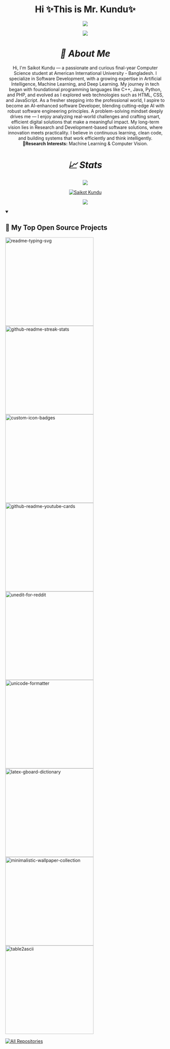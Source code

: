 <h1 align="center">Hi ✨This is Mr. Kundu✨</h1>
<p align="center">
  <kbd>
    <img src="https://user-images.githubusercontent.com/74038190/225813708-98b745f2-7d22-48cf-9150-083f1b00d6c9.gif" />
  </kbd>
</p>

<p align="center">
    <img src="https://komarev.com/ghpvc/?username=CodePoint-46615&color=282a36&style=for-the-badge" /> 
</p>

**_<h1 align="center">🎲 About Me </h1>_**

  <p align="center">
  Hi, I'm Saikot Kundu — a passionate and curious final-year Computer Science student at American International University - Bangladesh. I specialize in Software Development, with a growing expertise in Artificial Intelligence, Machine Learning, and Deep Learning. My journey in tech began with foundational programming languages like C++, Java, Python, and PHP, and evolved as I explored web technologies such as HTML, CSS, and JavaScript. As a fresher stepping into the professional world, I aspire to become an AI-enhanced software Developer, blending cutting-edge AI with robust software engineering principles. A problem-solving mindset deeply drives me — I enjoy analyzing real-world challenges and crafting smart, efficient digital solutions that make a meaningful impact. My long-term vision lies in Research and Development-based software solutions, where innovation meets practicality. I believe in continuous learning, clean code, and building systems that work efficiently and think intelligently.<br>
  <b>🔎Research Interests:</b> Machine Learning & Computer Vision.
  </p>

**_<h1 align="center">📈 Stats </h1>_**

   <p align="center"><img src="https://github-readme-stats.vercel.app/api?username=CodePoint-46615&theme=vue-dark&show_icons=true&hide_border=true&count_private=true"/></p>

  <p align="center">
    <a href="https://git.io/streak-stats">
      <img src="https://streak-stats.demolab.com/?user=CodePoint-46615&theme=vue-dark" alt="Saikot Kundu" /> 
    </a>
  </p>

  <p align="center"><img src="https://github-readme-stats.vercel.app/api/top-langs/?username=CodePoint-46615&hide=Hack&theme=vue-dark&layout=compact"/></p>

<!-- Markdown -->

   <!-- ![CodePoint-46615's Stats](https://github-readme-stats.vercel.app/api?username=CodePoint-46615&theme=vue-dark&show_icons=true&hide_border=true&count_private=true)

   ![CodePoint-46615's Streak](https://streak-stats.demolab.com/?user=CodePoint-46615&theme=vue-dark)

  ![CodePoint-46615's Top Languages](https://github-readme-stats.vercel.app/api/top-langs/?username=CodePoint-46615&hide=Hack&theme=vue-dark&layout=compact)  -->

<details open> 
  <summary><h2>📘 My Top Open Source Projects</h2></summary>

  <!-- Repo info cards - https://github.com/anuraghazra/github-readme-stats -->
  <!-- Small repo cards (fork) - https://github.com/DenverCoder1/github-readme-stats -->
  <p align="left">
    <a href="https://github.com/DenverCoder1/readme-typing-svg"><img width="278" src="https://denvercoder1-github-readme-stats.vercel.app/api/pin/?username=DenverCoder1&repo=readme-typing-svg&theme=react&bg_color=1F222E&title_color=F85D7F&hide_border=true&icon_color=F8D866&show_icons=false" alt="readme-typing-svg"></a>
    <a href="https://github.com/DenverCoder1/github-readme-streak-stats"><img width="278" src="https://denvercoder1-github-readme-stats.vercel.app/api/pin/?username=DenverCoder1&repo=github-readme-streak-stats&theme=react&bg_color=1F222E&title_color=F85D7F&hide_border=true&icon_color=F8D866&show_icons=false" alt="github-readme-streak-stats"></a>
    <a href="https://github.com/DenverCoder1/custom-icon-badges"><img width="278" src="https://denvercoder1-github-readme-stats.vercel.app/api/pin?username=DenverCoder1&repo=custom-icon-badges&theme=react&bg_color=1F222E&title_color=F85D7F&hide_border=true&icon_color=F8D866&show_icons=false" alt="custom-icon-badges"></a>
    <a href="https://github.com/DenverCoder1/github-readme-youtube-cards"><img width="278" src="https://denvercoder1-github-readme-stats.vercel.app/api/pin/?username=DenverCoder1&repo=github-readme-youtube-cards&theme=react&bg_color=1F222E&title_color=F85D7F&hide_border=true&icon_color=F8D866&show_icons=false" alt="github-readme-youtube-cards"></a>
    <a href="https://github.com/DenverCoder1/unedit-for-reddit"><img width="278" src="https://denvercoder1-github-readme-stats.vercel.app/api/pin/?username=DenverCoder1&repo=unedit-for-reddit&theme=react&bg_color=1F222E&title_color=F85D7F&hide_border=true&icon_color=F8D866&show_icons=false" alt="unedit-for-reddit"></a>
    <a href="https://github.com/DenverCoder1/unicode-formatter"><img width="278" src="https://denvercoder1-github-readme-stats.vercel.app/api/pin/?username=DenverCoder1&repo=unicode-formatter&theme=react&bg_color=1F222E&title_color=F85D7F&hide_border=true&icon_color=F8D866&show_icons=false" alt="unicode-formatter"></a>
    <a href="https://github.com/DenverCoder1/latex-gboard-dictionary"><img width="278" src="https://denvercoder1-github-readme-stats.vercel.app/api/pin/?username=DenverCoder1&repo=latex-gboard-dictionary&theme=react&bg_color=1F222E&title_color=F85D7F&hide_border=true&icon_color=F8D866&show_icons=false&show_description=false" alt="latex-gboard-dictionary"></a>
    <a href="https://github.com/DenverCoder1/minimalistic-wallpaper-collection"><img width="278" src="https://denvercoder1-github-readme-stats.vercel.app/api/pin/?username=DenverCoder1&repo=minimalistic-wallpaper&theme=react&bg_color=1F222E&title_color=F85D7F&hide_border=true&icon_color=F8D866&show_icons=false&show_description=false" alt="minimalistic-wallpaper-collection"></a>
    <a href="https://github.com/DenverCoder1/table2ascii"><img width="278" src="https://denvercoder1-github-readme-stats.vercel.app/api/pin/?username=DenverCoder1&repo=table2ascii&theme=react&bg_color=1F222E&title_color=F85D7F&hide_border=true&icon_color=F8D866&show_icons=false&show_description=false" alt="table2ascii"></a>
  </p>

<a href="https://github.com/DenverCoder1?tab=repositories&sort=stargazers"><img alt="All Repositories" title="All Repositories" src="https://custom-icon-badges.demolab.com/badge/-Click%20Here%20For%20All%20My%20Repos-1F222E?style=for-the-badge&logoColor=white&logo=repo"/></a>

</details>
